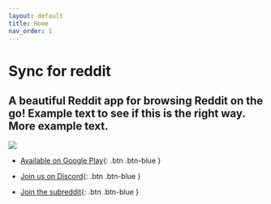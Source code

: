 ```yaml
---
layout: default
title: Home
nav_order: 1
---
```


# Sync for reddit

## A beautiful Reddit app for browsing Reddit on the go! Example text to see if this is the right way. More example text.


![](https://i.imgur.com/So4xjAy.png)


- [Available on Google Play](https://play.google.com/store/apps/details?id=com.laurencedawson.reddit_sync){: .btn .btn-blue }

- [Join us on Discord](https://discord.gg/Se8BaAm5Vp){: .btn .btn-blue }

- [Join the subreddit](https://www.reddit.com/r/redditsync/){: .btn .btn-blue }